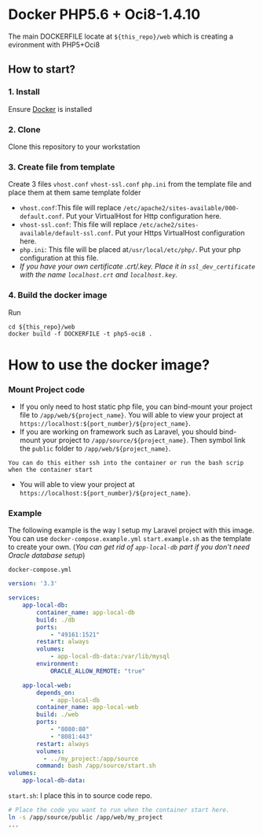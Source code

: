 # Docker PHP5.6 + Oci8-1.4.10
The main DOCKERFILE locate at `${this_repo}/web` which is creating a evironment with PHP5+Oci8

## How to start?

### 1. Install
Ensure [Docker](https://www.docker.com/) is installed

### 2. Clone
Clone this repository to your workstation

### 3. Create file from template
Create 3 files `vhost.conf` `vhost-ssl.conf` `php.ini` from the template file and place them at them same template folder
- `vhost.conf`:This file will replace `/etc/apache2/sites-available/000-default.conf`. Put your VirtualHost for Http configuration here.
- `vhost-ssl.conf`: This file will replace `/etc/ache2/sites-available/default-ssl.conf`. Put your Https VirtualHost configuration here.
- `php.ini`: This file will be placed at`/usr/local/etc/php/`. Put your php configuration at this file.
- *If you have your own certificate .crt/.key. Place it in `ssl_dev_certificate` with the name `localhost.crt` and `localhost.key`.*

### 4. Build the docker image
Run
```
cd ${this_repo}/web
docker build -f DOCKERFILE -t php5-oci8 .
```

# How to use the docker image?

### Mount Project code
* If you only need to host static php file, you can bind-mount your project file to `/app/web/${project_name}`. You will able to view your project at `https://localhost:${port_number}/${project_name}`.
* If you are working on framework such as Laravel, you should bind-mount your project to `/app/source/${project_name}`. Then symbol link the `public` folder to `/app/web/${project_name}`.

```You can do this either ssh into the container or run the bash scrip when the container start```
* You will able to view your project at `https://localhost:${port_number}/${project_name}`.

### Example
The following example is the way I setup my Laravel project with this image. You can use `docker-compose.example.yml` `start.example.sh` as the template to create your own. (*You can get rid of `app-local-db` part if you don't need Oracle database setup*)


`docker-compose.yml`
```yaml
version: '3.3'

services:
    app-local-db:
        container_name: app-local-db
        build: ./db
        ports:
            - "49161:1521"
        restart: always
        volumes:
            - app-local-db-data:/var/lib/mysql
        environment:
            ORACLE_ALLOW_REMOTE: "true"

    app-local-web:
        depends_on:
            - app-local-db
        container_name: app-local-web
        build: ./web
        ports:
            - "8080:80"
            - "8081:443"
        restart: always
        volumes:
          - ../my_project:/app/source
        command: bash /app/source/start.sh
volumes:
    app-local-db-data:
```

`start.sh`: I place this in to source code repo.
```bash
# Place the code you want to run when the container start here.
ln -s /app/source/public /app/web/my_project
...
```